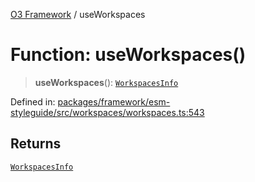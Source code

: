 [O3 Framework](../API.md) / useWorkspaces

# Function: useWorkspaces()

> **useWorkspaces**(): [`WorkspacesInfo`](../interfaces/WorkspacesInfo.md)

Defined in: [packages/framework/esm-styleguide/src/workspaces/workspaces.ts:543](https://github.com/habeshabro/openmrs-esm-core/blob/main/packages/framework/esm-styleguide/src/workspaces/workspaces.ts#L543)

## Returns

[`WorkspacesInfo`](../interfaces/WorkspacesInfo.md)
